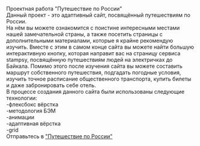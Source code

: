 Проектная работа "Путешествие по России"  
Данный проект - это адаптивный сайт, посвящённый путешествиям по России.  
На нём вы можете ознакомится с поистине интересными местами нашей замечательной страны, а также посетить страницы с дополнительными материалами, которые я крайне рекомендую изучить. Вместе с этим в самом конце сайта вы можете найти большую интерактивную кнопку, которая направит вас на страницу сервиса stampsy, посвящённую путешествиям людей на электричках до Байкала. Помимо этого после изучения сайта вы можете составить маршрут собственного путешествия, подгадать погодные условия, изучить точное расписание общественного транспорта, купить билеты и даже забронировать себе отель.  
В процессе создания данного сайта были использованы следующие технологии:  
-флексбокс вёрстка  
-методология БЭМ  
-анимации  
-адаптивная вёрстка  
-grid  
Отправьтесь в ["Путешествие по России"](https://e-zybkin.github.io/russian-travel/index.html)
